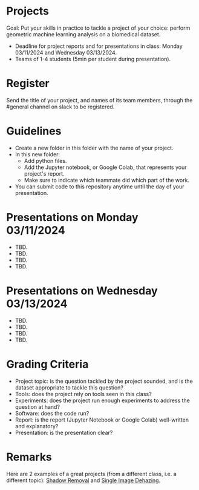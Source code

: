 # Projects

Goal: Put your skills in practice to tackle a project of your choice: perform geometric machine learning analysis on a biomedical dataset.

- Deadline for project reports and for presentations in class: Monday 03/11/2024 and Wednesday 03/13/2024.
- Teams of 1-4 students (5min per student during presentation).


# Register

Send the title of your project, and names of its team members, through the #general channel on slack to be registered.

# Guidelines

- Create a new folder in this folder with the name of your project.
- In this new folder:
  - Add python files.
  - Add the Jupyter notebook, or Google Colab, that represents your project's report.
  - Make sure to indicate which teammate did which part of the work.
- You can submit code to this repository anytime until the day of your presentation.

# Presentations on Monday 03/11/2024

- TBD.
- TBD.
- TBD.
- TBD.

# Presentations on Wednesday 03/13/2024

- TBD.
- TBD.
- TBD.
- TBD.

# Grading Criteria

- Project topic: is the question tackled by the project sounded, and is the dataset appropriate to tackle this question?
- Tools: does the project rely on tools seen in this class?
- Experiments: does the project run enough experiments to address the question at hand?
- Software: does the code run?
- Report: is the report (Jupyter Notebook or Google Colab) well-written and explanatory?
- Presentation: is the presentation clear?

# Remarks

Here are 2 examples of a great projects (from a different class, i.e. a different topic): [Shadow Removal](https://github.com/bioshape-lab/ece278a/tree/main/projects/Shadow-Removal) and [Single Image Dehazing](https://github.com/bioshape-lab/ece278a/tree/main/projects/Single_Image_dehazing).
